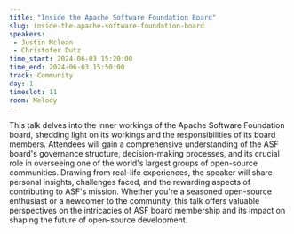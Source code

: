 ```yaml
---
title: "Inside the Apache Software Foundation Board"
slug: inside-the-apache-software-foundation-board
speakers:
 - Justin Mclean
 - Christofer Dutz
time_start: 2024-06-03 15:20:00
time_end: 2024-06-03 15:50:00
track: Community
day: 1
timeslot: 11
room: Melody
---
```


This talk delves into the inner workings of the Apache Software Foundation board, shedding light on its workings and the responsibilities of its board members. Attendees will gain a comprehensive understanding of the ASF board's governance structure, decision-making processes, and its crucial role in overseeing one of the world's largest groups of open-source communities. Drawing from real-life experiences, the speaker will share personal insights, challenges faced, and the rewarding aspects of contributing to ASF's mission. Whether you're a seasoned open-source enthusiast or a newcomer to the community, this talk offers valuable perspectives on the intricacies of ASF board membership and its impact on shaping the future of open-source development.